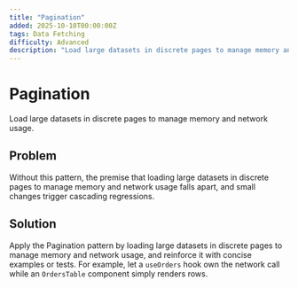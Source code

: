 ```yaml
---
title: "Pagination"
added: 2025-10-10T00:00:00Z
tags: Data Fetching
difficulty: Advanced
description: "Load large datasets in discrete pages to manage memory and network usage."
---
```

# Pagination

Load large datasets in discrete pages to manage memory and network usage.

## Problem

Without this pattern, the premise that loading large datasets in discrete pages to manage memory and network usage falls apart, and small changes trigger cascading regressions.

## Solution

Apply the Pagination pattern by loading large datasets in discrete pages to manage memory and network usage, and reinforce it with concise examples or tests. For example, let a `useOrders` hook own the network call while an `OrdersTable` component simply renders rows.
